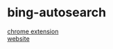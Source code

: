 # bing-autosearch
[chrome extension](https://chrome.google.com/webstore/detail/automate-your-bing-search/lnikijajdcgnahajfbjffalgnikejicd)<br/>
[website](https://imightknoiw.github.io/bing-autosearch/index.html)
